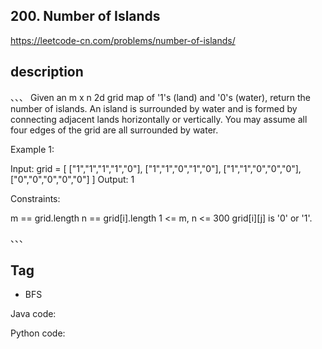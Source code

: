 ## 200. Number of Islands
https://leetcode-cn.com/problems/number-of-islands/

## description 
、、、
Given an m x n 2d grid map of '1's (land) and '0's (water), return the number of islands.
An island is surrounded by water and is formed by connecting adjacent lands horizontally or vertically. You may assume all four edges of the grid are all surrounded by water.

Example 1:

Input: grid = [
  ["1","1","1","1","0"],
  ["1","1","0","1","0"],
  ["1","1","0","0","0"],
  ["0","0","0","0","0"]
]
Output: 1

Constraints:

m == grid.length
n == grid[i].length
1 <= m, n <= 300
grid[i][j] is '0' or '1'.

、、、

## Tag
- BFS

Java code:

Python code:




